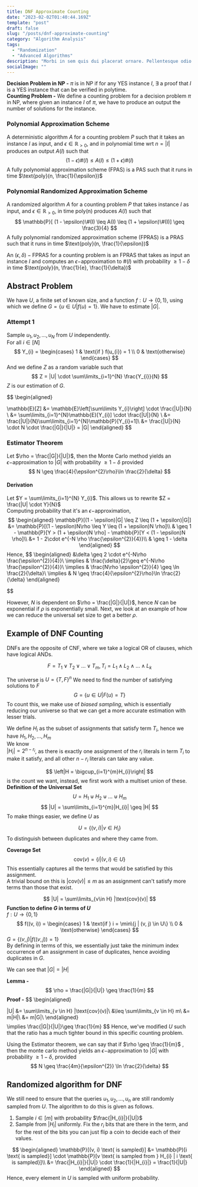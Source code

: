 ```yaml
---
title: DNF Approximate Counting
date: "2023-02-02T01:40:44.169Z"
template: "post"
draft: false
slug: "/posts/dnf-approximate-counting"
category: "Algorithm Analysis"
tags:
  - "Randomization"
  - "Advanced Algorithms"
description: "Morbi in sem quis dui placerat ornare. Pellentesque odio nisi, euismod in, pharetra a, ultricies in, diam. Sed arcu. Cras consequat."
socialImage: ""
---
```

**Decision Problem in NP -**  $\pi$ is in NP if for any YES instance $I$, $\exists$ a proof that $I$ is a YES instance that can be verified in polytime.\
**Counting Problem -**  We define a counting problem for a decision problem $\pi$ in NP, where given an instance $I$ of $\pi$, we have to produce an output the number of solutions for the instance.

### Polynomial Approximation Scheme
A deterministic algorithm $A$ for a counting problem $P$ such that it takes an instance $I$ as input, and $\epsilon \in \mathbb{R}_{>0}$, and in polynomial time wrt $n = |I|$ produces an output $A(I)$ such that
$$
(1 - \epsilon)\#(I) \leq A(I) \leq (1 + \epsilon)\#(I)
$$
A fully polynomial approximation scheme (FPAS) is a PAS such that it runs in time $\text{poly}(n, \frac{1}{\epsilon})$

### Polynomial Randomized Approximation Scheme
A randomized algorithm $A$ for a counting problem $P$ that takes instance $I$ as input, and $\epsilon \in \mathbb{R}_{>0}$, in time $\text{poly(n)}$ produces $A(I)$ such that
$$
\mathbb{P}[ (1 - \epsilon)\#(I) \leq A(I) \leq (1 + \epsilon)\#(I)] \geq \frac{3}{4}
$$
A fully polynomial randomized approximation scheme (FPRAS) is a PRAS such that it runs in time $\text{poly}(n, \frac{1}{\epsilon})$

An $(\epsilon, \delta)-\text{FPRAS}$ for a counting problem is an FPRAS that takes as input an instance $I$ and computes an $\epsilon-$approximation to $\#(I)$ with probability $\geq 1 - \delta$ in time $\text{poly}(n, \frac{1}{e}, \frac{1}{\delta})$

## Abstract Problem
We have $U$, a finite set of known size, and a function $f: U \rightarrow \{0, 1\}$, using which we define $G = \{u \in U | f(u) = 1\}$. We have to estimate $|G|$.

### Attempt 1
Sample $u_{1}, u_{2}, \dots, u_{N}$ from $U$ independently.\
For all $i \in [N]$
$$
Y_{i} = \begin{cases}
1  & \text{if } f(u_{i}) = 1 \\
0 & \text{otherwise}
\end{cases}
$$
And we define $Z$ as a random variable such that
$$
Z = |U| \cdot \sum\limits_{i=1}^{N} \frac{Y_{i}}{N}
$$
$Z$ is our estimation of $G$.

$$
\begin{aligned}

\mathbb{E}[Z] &= \mathbb{E}\left[\sum\limits Y_{i}\right] \cdot \frac{|U|}{N} \\
&= \sum\limits_{i=1}^{N}\mathbb{E}[Y_{i}] \cdot \frac{|U|}{N} \\
&= \frac{|U|}{N}\sum\limits_{i=1}^{N}\mathbb{P}[Y_{i}=1]\\
&= \frac{|U|}{N} \cdot N \cdot \frac{|G|}{|U|} = |G|
\end{aligned}
$$
### Estimator Theorem
Let $\rho = \frac{|G|}{|U|}$, then the Monte Carlo method yields an $\epsilon-$approximation to $|G|$ with probability $\geq 1 - \delta$ provided
$$
N \geq \frac{4}{\epsilon^{2}\rho}\ln \frac{2}{\delta}
$$
#### Derivation
Let $Y = \sum\limits_{i=1}^{N} Y_{i}$. This allows us to rewrite $Z = \frac{|U| \cdot Y}{N}$\
Computing probability that it's an $\epsilon-$approximation,\
$$
\begin{aligned}
\mathbb{P}[(1 - \epsilon)|G| \leq Z \leq (1 + \epsilon)|G|] &= \mathbb{P}[(1 - \epsilon)N\rho \leq Y \leq (1 + \epsilon)N \rho]\\
& \geq 1 - \mathbb{P}[Y > (1 + \epsilon)N \rho] - \mathbb{P}[Y < (1 - \epsilon)N \rho]\\
&= 1 - 2\cdot e^{-N \rho \frac{\epsilon^{2}}{4}}\\
& \geq 1 - \delta
\end{aligned}
$$
Hence,
$$
\begin{aligned}
&\delta \geq 2 \cdot e^{-N\rho \frac{\epsilon^{2}}{4}}\\
\implies & \frac{\delta}{2}\geq e^{-N\rho \frac{\epsilon^{2}}{4}}\\
\implies & \frac{N\rho \epsilon^{2}}{4} \geq \ln \frac{2}{\delta}\\
\implies & N \geq \frac{4}{\epsilon^{2}\rho}\ln \frac{2}{\delta}
\end{aligned}

$$

However, $N$ is dependent on $\rho = \frac{|G|}{|U|}$, hence $N$ can be exponential if $\rho$ is exponentially small. Next, we look at an example of how we can reduce the universal set size to get a better $\rho$.

## Example of DNF Counting
DNFs are the opposite of CNF, where we take a logical OR of clauses, which have logical ANDs.

$$
F = T_{1}\lor T_{2}\lor \dots \lor T_{m}, T_{i}=L_{1}\land L_{2}\land \dots \land L_{k}
$$

The universe is $U = \{T, F\}^{n}$
We need to find the number of satisfying solutions to $F$
$$
G = \{u \in U | F(u) = T\}
$$
To count this, we make use of *biased sampling*, which is essentially reducing our universe so that we can get a more accurate estimation with lesser trials.

We define $H_{i}$ as the subset of assignments that satisfy term $T_{i}$, hence we have $H_{1}, H_{2}, \dots, H_{m}$\
We know\
$|H_{i}| = 2^{n - r_{i}}$, as there is exactly one assignment of the $r_{i}$ literals in term $T_{i}$ to make it satisfy, and all other $n-r_{i}$ literals can take any value.

$$
\left|H =  \bigcup_{i=1}^{m}H_{i}\right|
$$
is the count we want, instead, we first work with a multiset union of these.\
**Definition of the Universal Set**
$$
U = H_{1}\uplus H_{2}\uplus \dots \uplus H_{m}
$$
$$
|U| = \sum\limits_{i=1}^{m}|H_{i}| \geq |H|
$$
To make things easier, we define $U$ as

$$
U = \{(v, i) | v \in H_{i}\}
$$
To distinguish between duplicates and where they came from.

**Coverage Set**
$$
\text{cov}(v) = \{i | (v, i) \in U\}
$$
This essentially captures all the terms that would be satisfied by this assignment.\
A trivial bound on this is $|\text{cov}(v)| \leq m$ as an assignment can't satisfy more terms than those that exist.

$$
|U| = \sum\limits_{v\in H} |\text{cov}(v)|
$$
**Function to define $G$ in terms of $U$**\
$f: U \rightarrow \{0, 1\}$
$$
f((v, i)) =
\begin{cases}
1  & \text{if } i = \min\{j | (v, j) \in U\} \\
0 & \text{otherwise}
\end{cases}
$$
$G = \{(v, j) | f((v, j)) = 1\}$\
By defining in terms of this, we essentially just take the minimum index occurrence of an assignment in case of duplicates, hence avoiding duplicates in $G$.

We can see that $|G| = |H|$

**Lemma -**
$$
\rho = \frac{|G|}{|U|} \geq \frac{1}{m}
$$
**Proof -**
$$
\begin{aligned}

|U| &= \sum\limits_{v \in H} |\text{cov}(v)|\\
&\leq \sum\limits_{v \in H} m\\
&= m|H|\\
&= m|G|\\
\end{aligned}
$$
$$
\implies \frac{|G|}{|U|}\geq \frac{1}{m}
$$
Hence, we've modified $U$ such that the ratio has a much tighter bound in this specific counting problem.

Using the Estimator theorem, we can say that if $\rho \geq \frac{1}{m}$ , then the monte carlo method yields an $\epsilon-$approximation to $|G|$ with probability $\geq 1 - \delta$, provided
$$
N \geq \frac{4m}{\epsilon^{2}} \ln \frac{2}{\delta}
$$

## Randomized algorithm for DNF
We still need to ensure that the queries $u_{1}, u_{2}, \dots, u_{n}$ are still randomly sampled from $U$. The algorithm to do this is given as follows.
1. Sample $i \in [m]$ with probability $\frac{|H_{i}|}{|U|}$
2. Sample from $|H_{i}|$ uniformly. Fix the $r_{i}$ bits that are there in the term, and for the rest of the bits you can just flip a coin to decide each of their values.

$$
\begin{aligned}
\mathbb{P}[(v, i) \text{ is sampled}] &= \mathbb{P}[i \text{ is sampled}] \cdot \mathbb{P}[v \text{ is sampled from } H_{i} | i \text{ is sampled}]\\
&= \frac{|H_{i}|}{|U|} \cdot \frac{1}{|H_{i}|} = \frac{1}{|U|}
\end{aligned}
$$
Hence, every element in $U$ is sampled with uniform probability.

